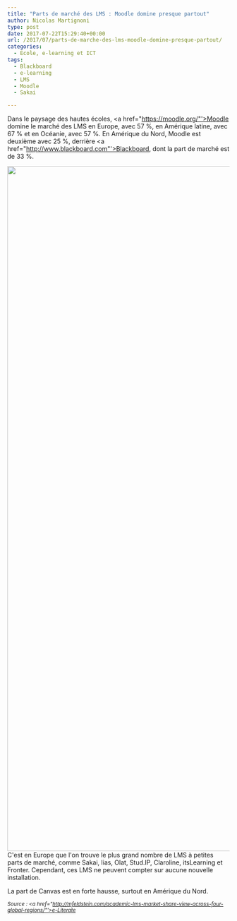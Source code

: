 ```yaml
---
title: "Parts de marché des LMS : Moodle domine presque partout"
author: Nicolas Martignoni
type: post
date: 2017-07-22T15:29:40+00:00
url: /2017/07/parts-de-marche-des-lms-moodle-domine-presque-partout/
categories:
  - École, e-learning et ICT
tags:
  - Blackboard
  - e-learning
  - LMS
  - Moodle
  - Sakai

---
```

Dans le paysage des hautes écoles, <a href="https://moodle.org/"'>Moodle</a> domine le marché des LMS en Europe, avec 57 %, en Amérique latine, avec 67 % et en Océanie, avec 57 %. En Amérique du Nord, Moodle est deuxième avec 25 %, derrière <a href="http://www.blackboard.com"'>Blackboard</a>, dont la part de marché est de 33 %.

[<img class="alignnone wp-image-1365 size-full" src="https://blog.martignoni.net/wp-content/uploads/2017/07/Global-regions-2-1.png" alt="" width="1862" height="1553" srcset="https://blog.martignoni.net/wp-content/uploads/2017/07/Global-regions-2-1.png 1862w, https://blog.martignoni.net/wp-content/uploads/2017/07/Global-regions-2-1-300x250.png 300w, https://blog.martignoni.net/wp-content/uploads/2017/07/Global-regions-2-1-768x641.png 768w, https://blog.martignoni.net/wp-content/uploads/2017/07/Global-regions-2-1-1024x854.png 1024w" sizes="(max-width: 767px) 89vw, (max-width: 1000px) 54vw, (max-width: 1071px) 543px, 580px" />][1]C'est en Europe que l'on trouve le plus grand nombre de LMS à petites parts de marché, comme Sakai, lias, Olat, Stud.IP, Claroline, itsLearning et Fronter. Cependant, ces LMS ne peuvent compter sur aucune nouvelle installation.

La part de Canvas est en forte hausse, surtout en Amérique du Nord.

_<small>Source : <a href="http://mfeldstein.com/academic-lms-market-share-view-across-four-global-regions/"'>e-Literate</a></small>_

 [1]: https://blog.martignoni.net/wp-content/uploads/2017/07/Global-regions-2-1.png

<!--more-->
